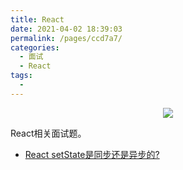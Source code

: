 ```yaml
---
title: React
date: 2021-04-02 18:39:03
permalink: /pages/ccd7a7/
categories:
  - 面试
  - React
tags:
  - 
---
```


<p align="center">
  <img src="https://i0.hdslb.com/bfs/album/555a4057a7a7cdaf078699f62caee174c4d13202.jpg@1036w.webp" width="">
</p>

React相关面试题。

<!-- more -->


- [React setState是同步还是异步的?](https://ght5935.github.io/2021/03/31/react-0/)
